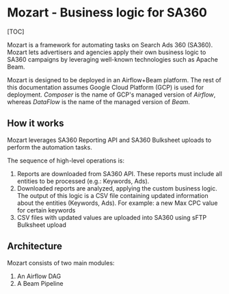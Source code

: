 # Mozart - Business logic for SA360

[TOC]

Mozart is a framework for automating tasks on Search Ads 360 (SA360). Mozart
lets advertisers and agencies apply their own business logic to SA360 campaigns
by leveraging well-known technologies such as Apache Beam.

Mozart is designed to be deployed in an Airflow+Beam platform. The rest of this
documentation assumes Google Cloud Platform (GCP) is used for deployment.
*Composer* is the name of GCP's managed version of *Airflow*, whereas *DataFlow*
is the name of the managed version of *Beam*.

## How it works
Mozart leverages SA360 Reporting API and SA360 Bulksheet uploads to perform the
automation tasks.

The sequence of high-level operations is:

 1. Reports are downloaded from SA360 API. These reports must include all
 entities to be processed (e.g.: Keywords, Ads).
 2. Downloaded reports are analyzed, applying the custom business logic. The
 output of this logic is a CSV file containing updated information about the
 entities (Keywords, Ads). For example: a new Max CPC value for certain keywords
 3. CSV files with updated values are uploaded into SA360 using sFTP Bulksheet
 upload

## Architecture
Mozart consists of two main modules:

 1. An Airflow DAG
 2. A Beam Pipeline
